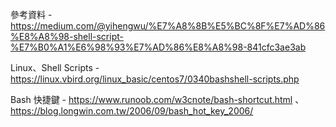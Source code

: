 參考資料 - https://medium.com/@yihengwu/%E7%A8%8B%E5%BC%8F%E7%AD%86%E8%A8%98-shell-script-%E7%B0%A1%E6%98%93%E7%AD%86%E8%A8%98-841cfc3ae3ab

Linux、Shell Scripts - https://linux.vbird.org/linux_basic/centos7/0340bashshell-scripts.php

Bash 快捷鍵 - https://www.runoob.com/w3cnote/bash-shortcut.html 、 https://blog.longwin.com.tw/2006/09/bash_hot_key_2006/

